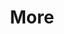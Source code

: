 ---
layout: page
title: More
nav: true
nav_order: 6
dropdown: true
children: 
    - title: Repositories
      permalink: /repositories/
    - title: divider
    - title: Personal
      permalink: /personal/
---